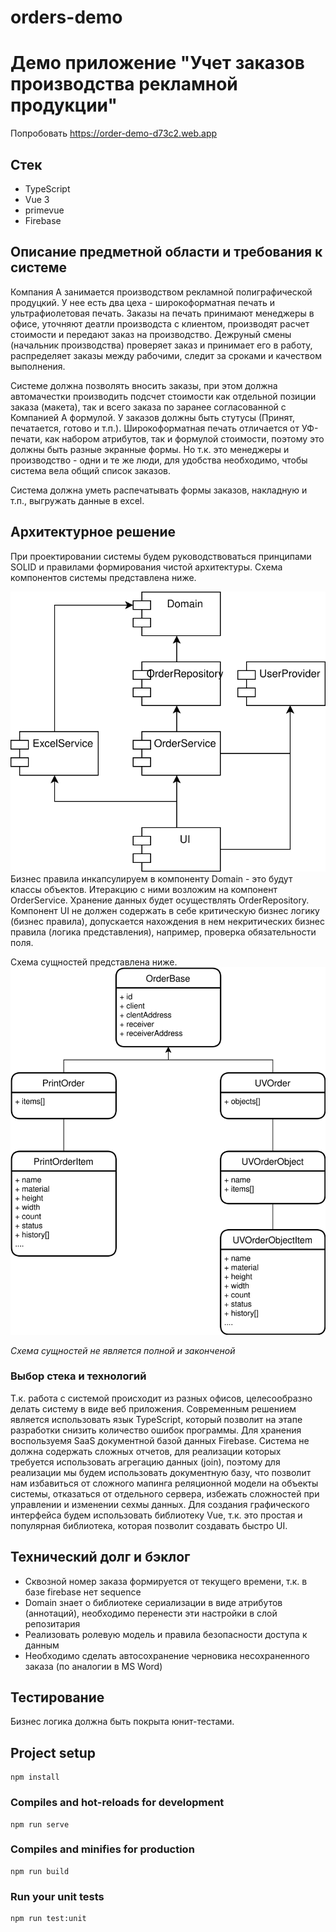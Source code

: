 # orders-demo

# Демо приложение "Учет заказов производства рекламной продукции"

Попробовать https://order-demo-d73c2.web.app

## Стек
- TypeScript
- Vue 3
- primevue
- Firebase

## Описание предметной области и требования к системе
Компания А занимается производством рекламной полиграфической продуцкий.
У нее есть два цеха - широкоформатная печать и ультрафиолетовая печать.
Заказы на печать принимают менеджеры в офисе, уточняют деатли производста с клиентом, производят расчет стоимости и передают заказ на производство.
Дежруный смены (начальник производства) проверяет заказ и принимает его в работу, распределяет заказы между рабочими, следит за сроками и качеством выполнения.

Системе должна позволять вносить заказы, при этом должна автомачестки производить подсчет стоимости как отдельной позиции заказа (макета), так и всего заказа по заранее согласованной с Компанией А формулой.
У заказов должны быть стутусы (Принят, печатается, готово и т.п.).
Широкоформатная печать отличается от УФ-печати, как набором атрибутов, так и формулой стоимости, поэтому это должны быть разные экранные формы. Но т.к. это менеджеры и производство - одни и те же люди, для удобства необходимо, чтобы система вела общий список заказов.

Система должна уметь распечатывать формы заказов, накладную и т.п., выгружать данные в excel.

## Архитектурное решение
При проектировании системы будем руководствоваться принципами SOLID и правилами формирования чистой архитектуры.
Схема компонентов системы представлена ниже.

![Компоненты системы](https://github.com/for7raid/orders-demo/blob/master/readme/architecture.svg?raw=true)
Бизнес правила инкапсулируем в компоненту Domain - это будут классы объектов.
Итеракцию с ними возложим на компонент OrderService.
Хранение данных будет осуществлять OrderRepository.
Компонент UI не должен содержать в себе критическую бизнес логику (бизнес правила), допускается нахождения в нем некритических бизнес правила (логика представления), например, проверка обязательности поля.

Схема сущностей представлена ниже.
![Сущности](https://github.com/for7raid/orders-demo/blob/master/readme/entities.svg?raw=true)

*Схема сущностей не является полной и законченой*

### Выбор стека и технологий
Т.к. работа с системой происходит из разных офисов, целесообразно делать систему в виде веб приложения.
Современным решением является использовать язык TypeScript, который позволит на этапе разработки снизить количество ошибок программы.
Для хранения воспользуемя SaaS документной базой данных Firebase. Система не должна содержать сложных отчетов, для реализации которых требуется использовать агрегацию данных (join), поэтому для реализации мы будем использовать документную базу, что позволит нам избавиться от сложного мапинга реляционной модели на объекты системы, отказаться от отдельного сервера, избежать сложностей при управлении и изменении сехмы данных.
Для создания графического интерфейса будем использовать библиотеку Vue, т.к. это простая и популярная библиотека, которая позволит создавать быстро UI.

## Технический долг и бэклог
- Сквозной номер заказа формируется от текущего времени, т.к. в базе firebase нет sequence
- Domain знает о библиотеке сериализации в виде атрибутов (аннотаций), необходимо перенести эти настройки в слой репозитария
- Реализовать ролевую модель и правила безопасности доступа к данным
- Необходимо сделать автосохранение черновика несохраненного заказа (по аналогии в MS Word)

## Тестирование
Бизнес логика должна быть покрыта юнит-тестами.

## Project setup
```
npm install
```

### Compiles and hot-reloads for development
```
npm run serve
```

### Compiles and minifies for production
```
npm run build
```

### Run your unit tests
```
npm run test:unit
```
